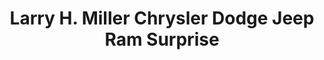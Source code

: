 ---
title: "Larry H. Miller Chrysler Dodge Jeep Ram Surprise"
url: /surprise/larry-h-miller-chrysler-dodge-jeep-ram-surprise/
shop: Autohaus
---